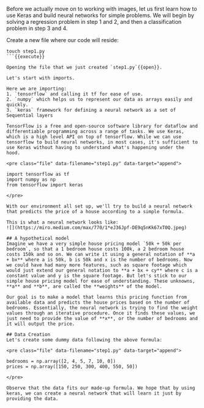 Before we actually move on to working with images, let us first learn how to use Keras and build neural networks for simple problems. We will begin by solving a regression problem in step 1 and 2, and then a classification problem in step 3 and 4.

Create a new file where our code will reside:

```
touch step1.py
```{{execute}}

Opening the file that we just created `step1.py`{{open}}.

Let's start with imports. 

Here we are importing:
1. `tensorflow` and calling it tf for ease of use.
2. `numpy` which helps us to represent our data as arrays easily and quickly.
3. `keras` framework for defining a neural network as a set of Sequential layers

TensorFlow is a free and open-source software library for dataflow and differentiable programming across a range of tasks. We use Keras, which is a high level API on top of tensorflow. While we can use tensorflow to build neural networks, in most cases, it's sufficient to use Keras without having to understand what's happening under the hood.

<pre class="file" data-filename="step1.py" data-target="append">

import tensorflow as tf
import numpy as np
from tensorflow import keras

</pre>

With our environment all set up, we'll try to build a neural network that predicts the price of a house according to a simple formula.

This is what a neural network looks like:
![](https://miro.medium.com/max/770/1*eJ36Jpf-DE9q5nKk67xT0Q.jpeg)

## A hypothetical model
Imagine we have a very simple house pricing model `50k + 50k per bedroom`, so that a 1 bedroom house costs 100k, a 2 bedroom house costs 150k and so on. We can write it using a general notation of **a + bx** where a is 50k, b is 50k and x is the number of bedrooms. Now we could have had many more features, such as square footage which would just extend our general notation to **a + bx + cy** where c is a constant value and y is the square footage. But let's stick to our simple house pricing model for ease of understanding. These unknowns, **a** and **b**, are called the **weights** of the model.

Our goal is to make a model that learns this pricing function from available data and predicts the house prices based on the number of bedrooms. Essentially, the neural network is trying to find the weight values through an iterative procedure. Once it finds these values, we just need to provide the value of **x**, or the number of bedrooms and it will output the price. 

## Data Creation
Let's create some dummy data following the above formula:

<pre class="file" data-filename="step1.py" data-target="append">

bedrooms = np.array([2, 4, 5, 7, 10, 0])
prices = np.array([150, 250, 300, 400, 550, 50])

</pre>

Observe that the data fits our made-up formula. We hope that by using keras, we can create a neural network that will learn it just by providing the data.